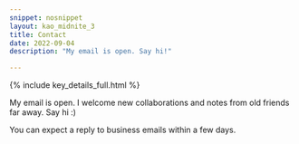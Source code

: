 ```yaml
---
snippet: nosnippet
layout: kao_midnite_3
title: Contact
date: 2022-09-04
description: "My email is open. Say hi!"

---
```



<p class="lede">{% include key_details_full.html %}</p>

<div class="space"></div>

My email is open. I welcome new collaborations and notes from old friends far away. Say hi :)

You can expect a reply to business emails within a few days.
